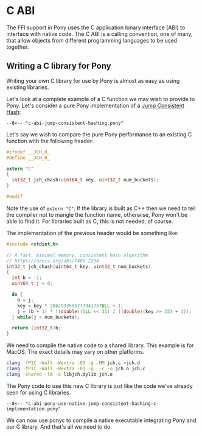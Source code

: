 # C ABI

The FFI support in Pony uses the C application binary interface (ABI) to interface with native code. The C ABI is a calling convention, one of many, that allow objects from different programming languages to be used together.

## Writing a C library for Pony

Writing your own C library for use by Pony is almost as easy as using existing libraries.

Let's look at a complete example of a C function we may wish to provide to Pony. Let's consider a pure Pony implementation of a [Jump Consistent Hash](https://arxiv.org/abs/1406.2294):

```pony
--8<-- "c-abi-jump-consistent-hashing.pony"
```

Let's say we wish to compare the pure Pony performance to an existing C function with the following header:

```c
#ifndef __JCH_H_
#define __JCH_H_

extern "C"
{
  int32_t jch_chash(uint64_t key, uint32_t num_buckets);
}

#endif
```

Note the use of `extern "C"`. If the library is built as C++ then we need to tell the compiler not to mangle the function name, otherwise, Pony won't be able to find it. For libraries built as C, this is not needed, of course.

The implementation of the previous header would be something like:

```c
#include <stdint.h>

// A fast, minimal memory, consistent hash algorithm
// https://arxiv.org/abs/1406.2294
int32_t jch_chash(uint64_t key, uint32_t num_buckets)
{
  int b = -1;
  uint64_t j = 0;

  do {
    b = j;
    key = key * 2862933555777941757ULL + 1;
    j = (b + 1) * ((double)(1LL << 31) / ((double)(key >> 33) + 1));
  } while(j < num_buckets);

  return (int32_t)b;
}
```

We need to compile the native code to a shared library. This example is for MacOS. The exact details may vary on other platforms.

```bash
clang -fPIC -Wall -Wextra -O3 -g -MM jch.c >jch.d
clang -fPIC -Wall -Wextra -O3 -g  -c -o jch.o jch.c
clang -shared -lm -o libjch.dylib jch.o
```

The Pony code to use this new C library is just like the code we've already seen for using C libraries.

```pony
--8<-- "c-abi-pony-use-native-jump-consistent-hashing-c-implementation.pony"
```

We can now use ponyc to compile a native executable integrating Pony and our C library. And that's all we need to do.
